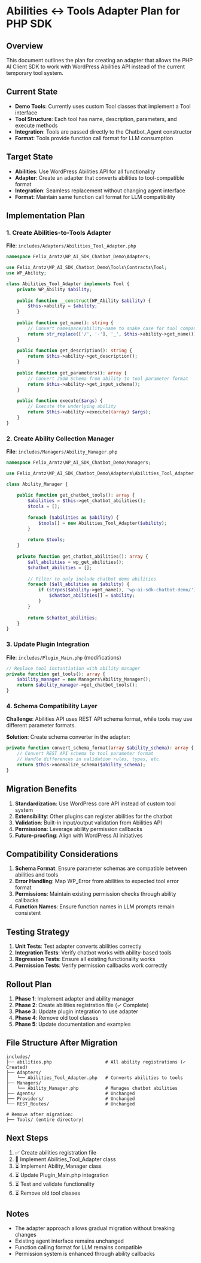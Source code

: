 # Abilities ↔ Tools Adapter Plan for PHP SDK

## Overview

This document outlines the plan for creating an adapter that allows the PHP AI Client SDK to work with WordPress Abilities API instead of the current temporary tool system.

## Current State

- **Demo Tools**: Currently uses custom Tool classes that implement a Tool interface
- **Tool Structure**: Each tool has name, description, parameters, and execute methods
- **Integration**: Tools are passed directly to the Chatbot_Agent constructor
- **Format**: Tools provide function call format for LLM consumption

## Target State

- **Abilities**: Use WordPress Abilities API for all functionality
- **Adapter**: Create an adapter that converts abilities to tool-compatible format
- **Integration**: Seamless replacement without changing agent interface
- **Format**: Maintain same function call format for LLM compatibility

## Implementation Plan

### 1. Create Abilities-to-Tools Adapter

**File**: `includes/Adapters/Abilities_Tool_Adapter.php`

```php
namespace Felix_Arntz\WP_AI_SDK_Chatbot_Demo\Adapters;

use Felix_Arntz\WP_AI_SDK_Chatbot_Demo\Tools\Contracts\Tool;
use WP_Ability;

class Abilities_Tool_Adapter implements Tool {
    private WP_Ability $ability;
    
    public function __construct(WP_Ability $ability) {
        $this->ability = $ability;
    }
    
    public function get_name(): string {
        // Convert namespace/ability-name to snake_case for tool compatibility
        return str_replace(['/', '-'], '_', $this->ability->get_name());
    }
    
    public function get_description(): string {
        return $this->ability->get_description();
    }
    
    public function get_parameters(): array {
        // Convert JSON Schema from ability to tool parameter format
        return $this->ability->get_input_schema();
    }
    
    public function execute($args) {
        // Execute the underlying ability
        return $this->ability->execute((array) $args);
    }
}
```

### 2. Create Ability Collection Manager

**File**: `includes/Managers/Ability_Manager.php`

```php
namespace Felix_Arntz\WP_AI_SDK_Chatbot_Demo\Managers;

use Felix_Arntz\WP_AI_SDK_Chatbot_Demo\Adapters\Abilities_Tool_Adapter;

class Ability_Manager {
    
    public function get_chatbot_tools(): array {
        $abilities = $this->get_chatbot_abilities();
        $tools = [];
        
        foreach ($abilities as $ability) {
            $tools[] = new Abilities_Tool_Adapter($ability);
        }
        
        return $tools;
    }
    
    private function get_chatbot_abilities(): array {
        $all_abilities = wp_get_abilities();
        $chatbot_abilities = [];
        
        // Filter to only include chatbot demo abilities
        foreach ($all_abilities as $ability) {
            if (strpos($ability->get_name(), 'wp-ai-sdk-chatbot-demo/') === 0) {
                $chatbot_abilities[] = $ability;
            }
        }
        
        return $chatbot_abilities;
    }
}
```

### 3. Update Plugin Integration

**File**: `includes/Plugin_Main.php` (modifications)

```php
// Replace tool instantiation with ability manager
private function get_tools(): array {
    $ability_manager = new Managers\Ability_Manager();
    return $ability_manager->get_chatbot_tools();
}
```

### 4. Schema Compatibility Layer

**Challenge**: Abilities API uses REST API schema format, while tools may use different parameter formats.

**Solution**: Create schema converter in the adapter:

```php
private function convert_schema_format(array $ability_schema): array {
    // Convert REST API schema to tool parameter format
    // Handle differences in validation rules, types, etc.
    return $this->normalize_schema($ability_schema);
}
```

## Migration Benefits

1. **Standardization**: Use WordPress core API instead of custom tool system
2. **Extensibility**: Other plugins can register abilities for the chatbot
3. **Validation**: Built-in input/output validation from Abilities API
4. **Permissions**: Leverage ability permission callbacks
5. **Future-proofing**: Align with WordPress AI initiatives

## Compatibility Considerations

1. **Schema Format**: Ensure parameter schemas are compatible between abilities and tools
2. **Error Handling**: Map WP_Error from abilities to expected tool error format
3. **Permissions**: Maintain existing permission checks through ability callbacks
4. **Function Names**: Ensure function names in LLM prompts remain consistent

## Testing Strategy

1. **Unit Tests**: Test adapter converts abilities correctly
2. **Integration Tests**: Verify chatbot works with ability-based tools
3. **Regression Tests**: Ensure all existing functionality works
4. **Permission Tests**: Verify permission callbacks work correctly

## Rollout Plan

1. **Phase 1**: Implement adapter and ability manager
2. **Phase 2**: Create abilities registration file (✓ Complete)
3. **Phase 3**: Update plugin integration to use adapter
4. **Phase 4**: Remove old tool classes
5. **Phase 5**: Update documentation and examples

## File Structure After Migration

```
includes/
├── abilities.php                    # All ability registrations (✓ Created)
├── Adapters/
│   └── Abilities_Tool_Adapter.php   # Converts abilities to tools
├── Managers/
│   └── Ability_Manager.php          # Manages chatbot abilities
├── Agents/                          # Unchanged
├── Providers/                       # Unchanged
└── REST_Routes/                     # Unchanged

# Remove after migration:
├── Tools/ (entire directory)
```

## Next Steps

1. ✅ Create abilities registration file
2. 🔄 Implement Abilities_Tool_Adapter class
3. ⏳ Implement Ability_Manager class
4. ⏳ Update Plugin_Main.php integration
5. ⏳ Test and validate functionality
6. ⏳ Remove old tool classes

## Notes

- The adapter approach allows gradual migration without breaking changes
- Existing agent interface remains unchanged
- Function calling format for LLM remains compatible
- Permission system is enhanced through ability callbacks